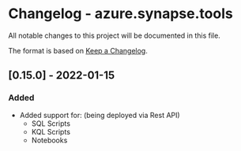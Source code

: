 ﻿# Changelog - azure.synapse.tools

All notable changes to this project will be documented in this file.

The format is based on [Keep a Changelog](https://keepachangelog.com/en/1.0.0/).

## [0.15.0] - 2022-01-15
### Added
* Added support for: (being deployed via Rest API)
  * SQL Scripts 
  * KQL Scripts
  * Notebooks

